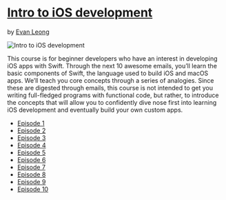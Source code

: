 # [Intro to iOS development](https://gohighbrow.com/portfolio/intro-to-ios-development/)

by [Evan Leong](https://gohighbrow.com/team/evan-leong/)

![Intro to iOS development](https://4cawmi2va33i3w6dek1d7y1m-wpengine.netdna-ssl.com/wp-content/uploads/2017/06/Technology_Intro-to-iOS-development_page-1024x384.png)

This course is for beginner developers who have an interest in developing iOS apps with Swift. Through the next 10 awesome emails, you’ll learn the basic components of Swift, the language used to build iOS and macOS apps. We’ll teach you core concepts through a series of analogies. Since these are digested through emails, this course is not intended to get you writing full-fledged programs with functional code, but rather, to introduce the concepts that will allow you to confidently dive nose first into learning iOS development and eventually build your own custom apps.

- [Episode 1](episode-01.md)
- [Episode 2](episode-02.md)
- [Episode 3](episode-03.md)
- [Episode 4](episode-04.md)
- [Episode 5](episode-05.md)
- [Episode 6](episode-06.md)
- [Episode 7](episode-07.md)
- [Episode 8](episode-08.md)
- [Episode 9](episode-09.md)
- [Episode 10](episode-10.md)
